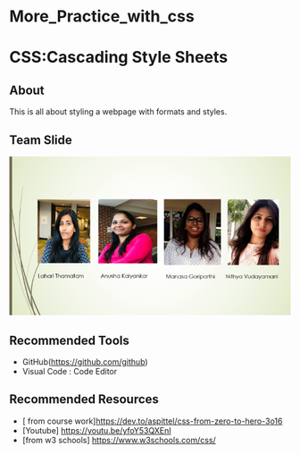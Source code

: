 # More_Practice_with_css

# CSS:Cascading Style Sheets

## About
This is all about styling a webpage with formats and styles.

## Team Slide
![image](https://github.com/NithyaVudayamarri/more_practice_with_css/blob/master/Screenshot%20(37).png?raw=true)

## Recommended Tools

- GitHub(https://github.com/github)
- Visual Code : Code Editor


## Recommended Resources

- [ from course work]https://dev.to/aspittel/css-from-zero-to-hero-3o16
- [Youtube] https://youtu.be/yfoY53QXEnI
- [from w3 schools] https://www.w3schools.com/css/
